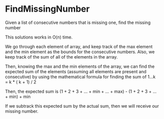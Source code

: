 # FindMissingNumber
Given a list of consecutive numbers that is missing one, find the missing number

This solutions works in O(n) time.

We go through each element of array, and keep track of the max element and the min element as the bounds for the consecutive numbers.
Also, we keep track of the sum of all of the elements in the array.

Then, knowing the max and the min elements of the array, we can find the expected sum of the elements (assuming all elements are present and consecutive)
by using the mathematical formula for finding the sum of 1...k =  k * ( k + 1) / 2

Then, the  expected sum is (1 + 2 + 3 + ... + min + ... + max) - (1 + 2 + 3 + ... + min) + min

If we subtrack this expected sum by the actual sum, then we will receive our missing number.
